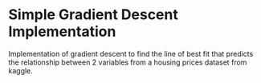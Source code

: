 # Simple Gradient Descent Implementation
Implementation of gradient descent to find the line of best fit that predicts the relationship between 2 variables from a housing prices dataset from kaggle.
